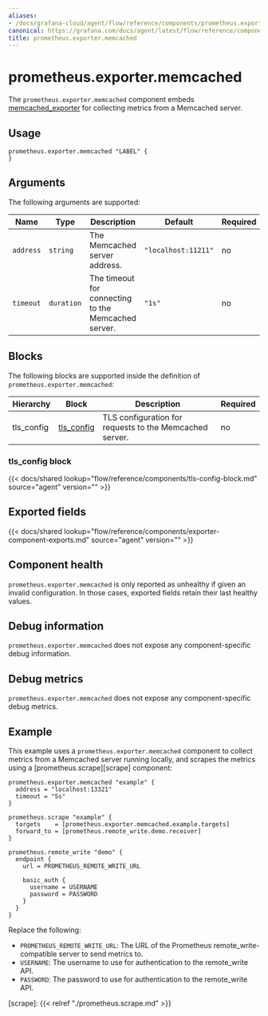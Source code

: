 ```yaml
---
aliases:
- /docs/grafana-cloud/agent/flow/reference/components/prometheus.exporter.memcached/
canonical: https://grafana.com/docs/agent/latest/flow/reference/components/prometheus.exporter.memcached/
title: prometheus.exporter.memcached
---
```


# prometheus.exporter.memcached

The `prometheus.exporter.memcached` component embeds
[memcached_exporter](https://github.com/prometheus/memcached_exporter) for collecting metrics from a Memcached server.

## Usage

```river
prometheus.exporter.memcached "LABEL" {
}
```

## Arguments

The following arguments are supported:

| Name      | Type       | Description                                         | Default             | Required |
| --------- | ---------- | --------------------------------------------------- | ------------------- | -------- |
| `address` | `string`   | The Memcached server address.                       | `"localhost:11211"` | no       |
| `timeout` | `duration` | The timeout for connecting to the Memcached server. | `"1s"`              | no       |

## Blocks

The following blocks are supported inside the definition of `prometheus.exporter.memcached`:

| Hierarchy  | Block          | Description                                             | Required |
| ---------- | -------------- | ------------------------------------------------------- | -------- |
| tls_config | [tls_config][] | TLS configuration for requests to the Memcached server. | no       |

[tls_config]: #tls_config-block

### tls_config block

{{< docs/shared lookup="flow/reference/components/tls-config-block.md" source="agent" version="<AGENT VERSION>" >}}

## Exported fields

{{< docs/shared lookup="flow/reference/components/exporter-component-exports.md" source="agent" version="<AGENT VERSION>" >}}

## Component health

`prometheus.exporter.memcached` is only reported as unhealthy if given
an invalid configuration. In those cases, exported fields retain their last
healthy values.

## Debug information

`prometheus.exporter.memcached` does not expose any component-specific
debug information.

## Debug metrics

`prometheus.exporter.memcached` does not expose any component-specific
debug metrics.

## Example

This example uses a `prometheus.exporter.memcached` component to collect metrics from a Memcached
server running locally, and scrapes the metrics using a [prometheus.scrape][scrape] component:

```river
prometheus.exporter.memcached "example" {
  address = "localhost:13321"
  timeout = "5s"
}

prometheus.scrape "example" {
  targets    = [prometheus.exporter.memcached.example.targets]
  forward_to = [prometheus.remote_write.demo.receiver]
}

prometheus.remote_write "demo" {
  endpoint {
    url = PROMETHEUS_REMOTE_WRITE_URL

    basic_auth {
      username = USERNAME
      password = PASSWORD
    }
  }
}
```

Replace the following:

- `PROMETHEUS_REMOTE_WRITE_URL`: The URL of the Prometheus remote_write-compatible server to send metrics to.
- `USERNAME`: The username to use for authentication to the remote_write API.
- `PASSWORD`: The password to use for authentication to the remote_write API.

[scrape]: {{< relref "./prometheus.scrape.md" >}}
